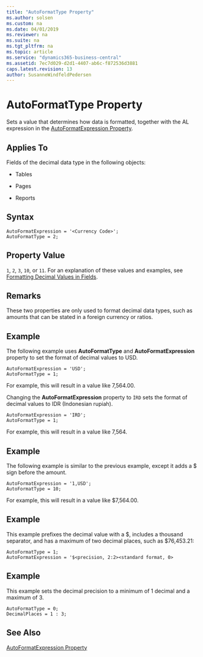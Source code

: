 ```yaml
---
title: "AutoFormatType Property"
ms.author: solsen
ms.custom: na
ms.date: 04/01/2019
ms.reviewer: na
ms.suite: na
ms.tgt_pltfrm: na
ms.topic: article
ms.service: "dynamics365-business-central"
ms.assetid: 7ec7d029-d2d1-4407-ab6c-f872536d3881
caps.latest.revision: 13
author: SusanneWindfeldPedersen
---
```



# AutoFormatType Property
Sets a value that determines how data is formatted, together with the AL expression in the [AutoFormatExpression Property](devenv-autoformatexpr-property.md).  
  
## Applies To  
 Fields of the decimal data type in the following objects:  
  
-   Tables  
  
-   Pages  
  
-   Reports  

## Syntax
```
AutoFormatExpression = '<Currency Code>';
AutoFormatType = 2;
```

## Property Value  

`1`, `2`, `3`, `10`, or `11`. For an explanation of these values and examples, see [Formatting Decimal Values in Fields](../devenv-format-field-data.md).  
  

## Remarks  
These two properties are only used to format decimal data types, such as amounts that can be stated in a foreign currency or ratios.  

## Example

The following example uses **AutoFormatType** and **AutoFormatExpression** property to set the format of decimal values to USD.

```
AutoFormatExpression = 'USD';
AutoFormatType = 1;
```

For example, this will result in a value like 7,564.00.


Changing the **AutoFormatExpression** property to `ÌRD` sets the format of decimal values to IDR \(Indonesian rupiah\).

```
AutoFormatExpression = 'IRD';
AutoFormatType = 1;
```
For example, this will result in a value like 7,564.

## Example

The following example is similar to the previous example, except it adds a $ sign before the amount.

```
AutoFormatExpression = '1,USD';
AutoFormatType = 10;
```

For example, this will result in a value like $7,564.00.

## Example

This example prefixes the decimal value with a $, includes a thousand separator, and has a maximum of two decimal places, such as $76,453.21:

```
AutoFormatType = 1;
AutoFormatExpression = '$<precision, 2:2><standard format, 0>
```

## Example
This example sets the decimal precision to a minimum of 1 decimal and a maximum of 3.

```
AutoFormatType = 0;
DecimalPlaces = 1 : 3;
```
    
## See Also

[AutoFormatExpression Property](devenv-autoformatexpression-property.md)